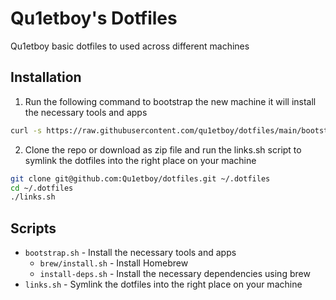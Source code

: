 # Qu1etboy's Dotfiles

Qu1etboy basic dotfiles to used across different machines

## Installation

1. Run the following command to bootstrap the new machine it will install the necessary tools and apps

```sh
curl -s https://raw.githubusercontent.com/qu1etboy/dotfiles/main/bootstrap.sh | bash
```

2. Clone the repo or download as zip file and run the links.sh script to symlink the dotfiles into the right place on your machine

```sh
git clone git@github.com:Qu1etboy/dotfiles.git ~/.dotfiles
cd ~/.dotfiles
./links.sh
```

## Scripts

- `bootstrap.sh` - Install the necessary tools and apps
  - `brew/install.sh` - Install Homebrew
  - `install-deps.sh` - Install the necessary dependencies using brew
- `links.sh` - Symlink the dotfiles into the right place on your machine

